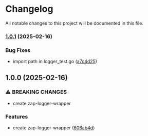 # Changelog

All notable changes to this project will be documented in this file.

### [1.0.1](https://github.com/janduursma/zap-logger-wrapper/compare/v1.0.0...v1.0.1) (2025-02-16)


### Bug Fixes

* import path in logger_test.go ([a7c4d25](https://github.com/janduursma/zap-logger-wrapper/commit/a7c4d25bb977328f737bc87277da07ffde0e99ea))

## 1.0.0 (2025-02-16)


### ⚠ BREAKING CHANGES

* create zap-logger-wrapper

### Features

* create zap-logger-wrapper ([606ab4d](https://github.com/janduursma/zap-logger-wrapper/commit/606ab4d49b5c25a139000f04fec5c2811756ed86))
